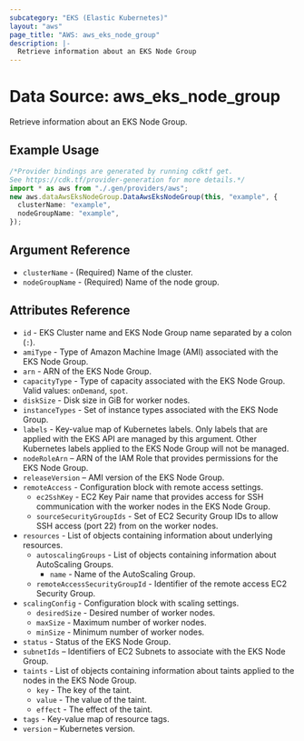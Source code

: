 ```yaml
---
subcategory: "EKS (Elastic Kubernetes)"
layout: "aws"
page_title: "AWS: aws_eks_node_group"
description: |-
  Retrieve information about an EKS Node Group
---
```


# Data Source: aws\_eks\_node\_group

Retrieve information about an EKS Node Group.

## Example Usage

```typescript
/*Provider bindings are generated by running cdktf get.
See https://cdk.tf/provider-generation for more details.*/
import * as aws from "./.gen/providers/aws";
new aws.dataAwsEksNodeGroup.DataAwsEksNodeGroup(this, "example", {
  clusterName: "example",
  nodeGroupName: "example",
});

```

## Argument Reference

* `clusterName` - (Required) Name of the cluster.
* `nodeGroupName` - (Required) Name of the node group.

## Attributes Reference

* `id` - EKS Cluster name and EKS Node Group name separated by a colon (`:`).
* `amiType` - Type of Amazon Machine Image (AMI) associated with the EKS Node Group.
* `arn` - ARN of the EKS Node Group.
* `capacityType` - Type of capacity associated with the EKS Node Group. Valid values: `onDemand`, `spot`.
* `diskSize` - Disk size in GiB for worker nodes.
* `instanceTypes` - Set of instance types associated with the EKS Node Group.
* `labels` - Key-value map of Kubernetes labels. Only labels that are applied with the EKS API are managed by this argument. Other Kubernetes labels applied to the EKS Node Group will not be managed.
* `nodeRoleArn` – ARN of the IAM Role that provides permissions for the EKS Node Group.
* `releaseVersion` – AMI version of the EKS Node Group.
* `remoteAccess` - Configuration block with remote access settings.
  * `ec2SshKey` - EC2 Key Pair name that provides access for SSH communication with the worker nodes in the EKS Node Group.
  * `sourceSecurityGroupIds` - Set of EC2 Security Group IDs to allow SSH access (port 22) from on the worker nodes.
* `resources` - List of objects containing information about underlying resources.
  * `autoscalingGroups` - List of objects containing information about AutoScaling Groups.
    * `name` - Name of the AutoScaling Group.
  * `remoteAccessSecurityGroupId` - Identifier of the remote access EC2 Security Group.
* `scalingConfig` - Configuration block with scaling settings.
  * `desiredSize` - Desired number of worker nodes.
  * `maxSize` - Maximum number of worker nodes.
  * `minSize` - Minimum number of worker nodes.
* `status` - Status of the EKS Node Group.
* `subnetIds` – Identifiers of EC2 Subnets to associate with the EKS Node Group.
* `taints` - List of objects containing information about taints applied to the nodes in the EKS Node Group.
  * `key` - The key of the taint.
  * `value` - The value of the taint.
  * `effect` - The effect of the taint.
* `tags` - Key-value map of resource tags.
* `version` – Kubernetes version.
